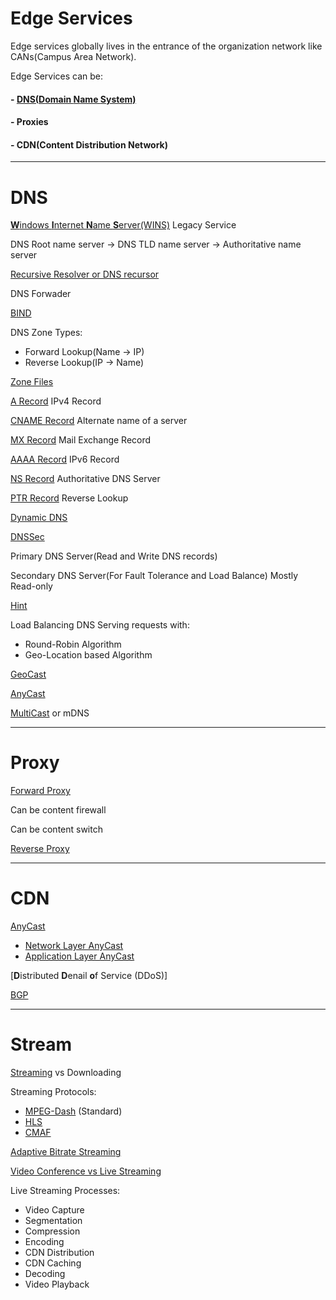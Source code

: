 # Edge Services

Edge services globally lives in the entrance of the organization network like CANs(Campus Area Network).

Edge Services can be:

#### - [DNS(**D**omain **N**ame **S**ystem)](https://github.com/MohsenEbrahimi86/ACFCP-notes/blob/main/Module5/DNS.md)

#### - Proxies

#### - CDN(**C**ontent **D**istribution **N**etwork)

---

# DNS

[**W**indows **I**nternet **N**ame **S**erver(WINS)](https://github.com/MohsenEbrahimi86/ACFCP-notes/blob/main/Module5/WINS.md) Legacy Service

DNS Root name server → DNS TLD name server → Authoritative name server

[Recursive Resolver or DNS recursor](https://github.com/MohsenEbrahimi86/ACFCP-notes/blob/main/Module5/DNS-recursor.md)

DNS Forwader

[BIND](https://github.com/MohsenEbrahimi86/ACFCP-notes/blob/main/Module5/BIND.md)

DNS Zone Types:

- Forward Lookup(Name → IP)
- Reverse Lookup(IP → Name)

[Zone Files](https://github.com/MohsenEbrahimi86/ACFCP-notes/blob/main/Module5/DNS-Zone-Files.md)

[A Record](https://github.com/MohsenEbrahimi86/ACFCP-notes/blob/main/Module5/DNS-A-record.md) IPv4 Record

[CNAME Record](https://github.com/MohsenEbrahimi86/ACFCP-notes/blob/main/Module5/DNS-CNAME-record.md) Alternate name of a server

[MX Record](https://github.com/MohsenEbrahimi86/ACFCP-notes/blob/main/Module5/DNS-MX-record.md) Mail Exchange Record

[AAAA Record](https://github.com/MohsenEbrahimi86/ACFCP-notes/blob/main/Module5/DNS-AAAA-record.md) IPv6 Record

[NS Record](https://github.com/MohsenEbrahimi86/ACFCP-notes/blob/main/Module5/DNS-NS-record.md) Authoritative DNS Server

[PTR Record](https://github.com/MohsenEbrahimi86/ACFCP-notes/blob/main/Module5/DNS-PTR-record.md) Reverse Lookup

[Dynamic DNS](https://github.com/MohsenEbrahimi86/ACFCP-notes/blob/main/Module5/Dynamic-DNS.md)

[DNSSec](https://github.com/MohsenEbrahimi86/ACFCP-notes/blob/main/Module5/DNSSEC.md)

Primary DNS Server(Read and Write DNS records)

Secondary DNS Server(For Fault Tolerance and Load Balance) Mostly Read-only

[Hint](https://github.com/MohsenEbrahimi86/ACFCP-notes/blob/main/Module5/DNS-Hint.md)

Load Balancing DNS Serving requests with:

- Round-Robin Algorithm
- Geo-Location based Algorithm

[GeoCast](https://github.com/MohsenEbrahimi86/ACFCP-notes/blob/main/Module5/DNS-GeoCast.md)

[AnyCast](https://github.com/MohsenEbrahimi86/ACFCP-notes/blob/main/Module5/DNS-AnyCast.md)

[MultiCast](https://github.com/MohsenEbrahimi86/ACFCP-notes/blob/main/Module5/DNS-Multicast.md) or mDNS

---

# Proxy

[Forward Proxy](https://github.com/MohsenEbrahimi86/ACFCP-notes/blob/main/Module5/Forward-Proxy.md)

Can be content firewall

Can be content switch

[Reverse Proxy](https://github.com/MohsenEbrahimi86/ACFCP-notes/blob/main/Module5/Reverse-Proxy.md)

---

# CDN

[AnyCast](https://github.com/MohsenEbrahimi86/ACFCP-notes/blob/main/Module5/CDN-AnyCast.md)

- [Network Layer AnyCast](https://github.com/MohsenEbrahimi86/ACFCP-notes/blob/main/Module5/Network-Layer-AnyCast.md)
- [Application Layer AnyCast](https://github.com/MohsenEbrahimi86/ACFCP-notes/blob/main/Module5/Application-Layer-AnyCast.md)

[**D**istributed **D**enail **o**f Service (DDoS)]

[BGP](https://github.com/MohsenEbrahimi86/ACFCP-notes/blob/main/Module5/BGP.md)

---

# Stream

[Streaming](https://github.com/MohsenEbrahimi86/ACFCP-notes/blob/main/Module5/Streaming.md) vs Downloading

Streaming Protocols:

- [MPEG-Dash](https://github.com/MohsenEbrahimi86/ACFCP-notes/blob/main/Module5/Streaming-MPEG-Dash.md) (Standard)
- [HLS](https://github.com/MohsenEbrahimi86/ACFCP-notes/blob/main/Module5/Streaming-HLS.md)
- [CMAF](https://github.com/MohsenEbrahimi86/ACFCP-notes/blob/main/Module5/Streaming-CMAF.md)

[Adaptive Bitrate Streaming](https://github.com/MohsenEbrahimi86/ACFCP-notes/blob/main/Module5/Adaptive-Bitrate-Streaming.md)

[Video Conference vs Live Streaming]()

Live Streaming Processes:

- Video Capture
- Segmentation
- Compression
- Encoding
- CDN Distribution
- CDN Caching
- Decoding
- Video Playback

